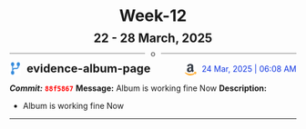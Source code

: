 <h1 style="text-align:center; margin-bottom:10px">Week-12</h1>
<h2 style="text-align:center; margin:0px">22 - 28 March, 2025</h2>
<div style="display: flex; align-items: center; justify-content: center;">
  <hr style="flex: 1; background-color: gray;" />
  <span style="padding: 0 10px;font-weight:bold; color:gray">o</span>
  <hr style="flex: 1; background-color: gray;" />
</div>

<div style="display: flex; justify-content: space-between; align-items:end;">
  <div style="display:flex">
      <img src="../assets/branch.svg" alt="GitHub Logo"  style="width:20px; margin:0 10px 0 0">
      <h3 style="margin: 0; padding:0; font-weight: bold; font-size:20px;">evidence-album-page</h3>
  </div>
  <div style="display:flex">
  <img src="../assets/amazon.svg" alt="Amazon Logo" style="width:20px">
    <span style="color:rgb(16, 54, 226); text-align: right; margin:0 0 0 10px; padding:0px;">24 Mar, 2025 | 06:08 AM</span>
  </div>
</div>

**_Commit:_** <code style="color: red; font-weight: bold;">88f5867</code>
**Message:** Album is working fine Now
**Description:**
- Album is working fine Now
---
